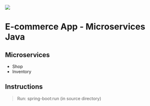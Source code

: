 ![](https://github.com/teixeira-fernando/EcommerceApp/workflows/JavaCIMaven/badge.svg)

# E-commerce App - Microservices Java

## Microservices
* Shop
* Inventory

## Instructions

> Run: spring-boot:run (in source directory)
